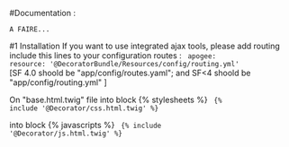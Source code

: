 #Documentation :

`A FAIRE...`

#1 Installation
If you want to use integrated ajax tools, please add routing include this lines to your configuration routes :
<code>
apogee:
    resource: '@DecoratorBundle/Resources/config/routing.yml'
</code>    
[SF 4.0 shoold be "app/config/routes.yaml"; and SF<4 shoold be "app/config/routing.yml" ] 

On "base.html.twig" file 
into block {% stylesheets %}
<code> {%  include '@Decorator/css.html.twig' %} </code>

into block {% javascripts %}
<code> {%  include '@Decorator/js.html.twig' %} </code>